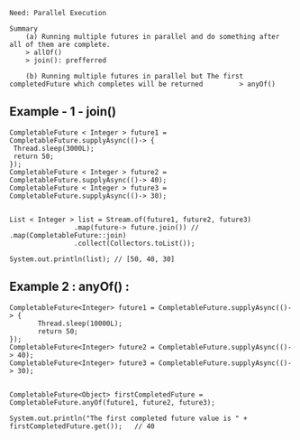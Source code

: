 	Need: Parallel Execution

	Summary
	    (a) Running multiple futures in parallel and do something after all of them are complete.
		> allOf()
		> join(): prefferred

	    (b) Running multiple futures in parallel but The first completedFuture which completes will be returned         > anyOf()

	  
## Example - 1 - join()  
               	      
    CompletableFuture < Integer > future1 = CompletableFuture.supplyAsync(()-> {
	 Thread.sleep(3000L);
	 return 50;
    });
    CompletableFuture < Integer > future2 = CompletableFuture.supplyAsync(()-> 40);
    CompletableFuture < Integer > future3 = CompletableFuture.supplyAsync(()-> 30);


    List < Integer > list = Stream.of(future1, future2, future3)
		            .map(future-> future.join()) // .map(CompletableFuture::join)
		            .collect(Collectors.toList());
    
    System.out.println(list); // [50, 40, 30]
	

## Example 2 : anyOf() :  

    CompletableFuture<Integer> future1 = CompletableFuture.supplyAsync(()-> {
           Thread.sleep(10000L);
           return 50;
    });		
    CompletableFuture<Integer> future2 = CompletableFuture.supplyAsync(()-> 40);  
    CompletableFuture<Integer> future3 = CompletableFuture.supplyAsync(()-> 30);


    CompletableFuture<Object> firstCompletedFuture = CompletableFuture.anyOf(future1, future2, future3);
    
    System.out.println("The first completed future value is " + firstCompletedFuture.get());   // 40
    
               
